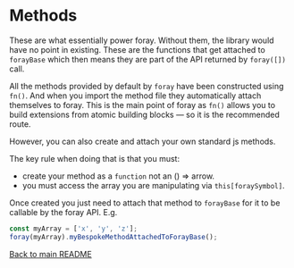 # Methods

These are what essentially power foray. Without them, the library would have no point in existing. These are the functions that get attached to `forayBase` which then means they are part of the API returned by `foray([])` call.

All the methods provided by default by `foray` have been constructed using `fn()`. And when you import the method file they automatically attach themselves to foray. This is the main point of foray as `fn()` allows you to build extensions from atomic building blocks — so it is the recommended route.

However, you can also create and attach your own standard js methods.

The key rule when doing that is that you must:

- create your method as a `function` not an () => arrow.
- you must access the array you are manipulating via `this[foraySymbol]`.

Once created you just need to attach that method to `forayBase` for it to be callable by the foray API. E.g.

```javascript
const myArray = ['x', 'y', 'z'];
foray(myArray).myBespokeMethodAttachedToForayBase();
```

[Back to main README](./readme.md)
